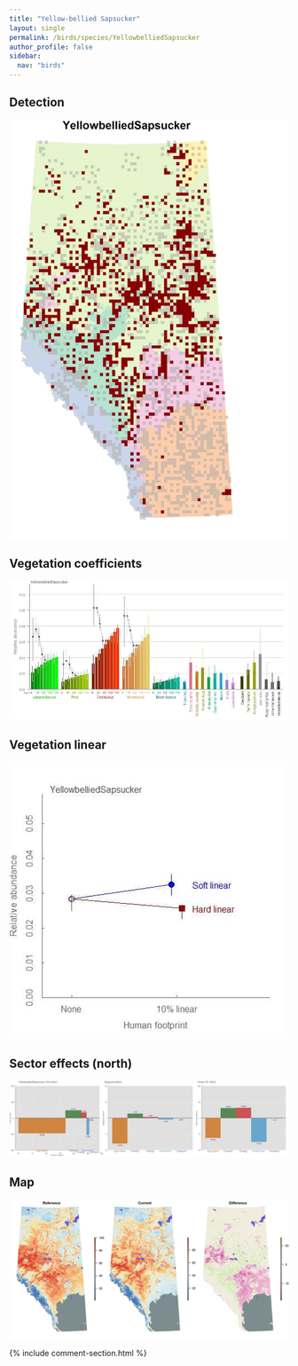 ```yaml
---
title: "Yellow-bellied Sapsucker"
layout: single
permalink: /birds/species/YellowbelliedSapsucker
author_profile: false
sidebar:
  nav: "birds"
---
```


<h2>Detection</h2>

![](/assets/images/birds/YellowbelliedSapsucker/det.jpg)

<h2>Vegetation coefficients</h2>

![](/assets/images/birds/YellowbelliedSapsucker/veghf.jpg)

<h2>Vegetation linear</h2>

![](/assets/images/birds/YellowbelliedSapsucker/lin-north.jpg)

<h2>Sector effects (north)</h2>

![](/assets/images/birds/YellowbelliedSapsucker/sector-north.jpg)

<h2>Map</h2>

![](/assets/images/birds/YellowbelliedSapsucker/map.jpg)

{% include comment-section.html %}
